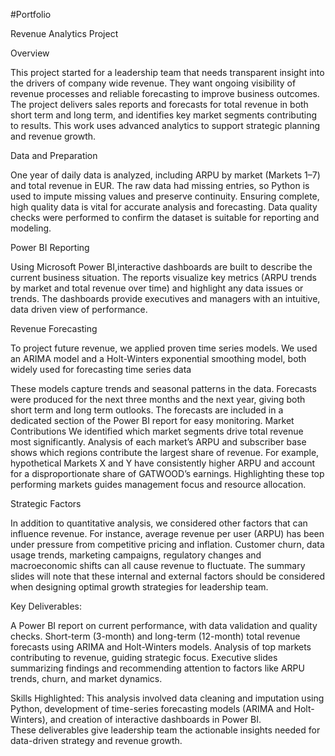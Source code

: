 #Portfolio

Revenue Analytics Project

Overview

  This project started for a leadership team that needs transparent insight into the drivers of company wide revenue. They want ongoing visibility of revenue processes and reliable forecasting to improve business outcomes. 
  The project delivers sales reports and forecasts for total revenue in both short term and long term, and identifies key market segments contributing to results. This work uses advanced analytics to support strategic planning and revenue growth.

Data and Preparation

  One year of daily data is analyzed, including ARPU by market (Markets 1–7) and total revenue in EUR. The raw data had missing entries, so Python is used to impute missing values and preserve continuity.
  Ensuring complete, high quality data is vital for accurate analysis and forecasting. Data quality checks were performed to confirm the dataset is suitable for reporting and modeling.

Power BI Reporting

  Using Microsoft Power BI,interactive dashboards are built to describe the current business situation. The reports visualize key metrics (ARPU trends by market and total revenue over time) and highlight any data issues or trends.
  The dashboards provide executives and managers with an intuitive, data driven view of performance.

Revenue Forecasting

To project future revenue, we applied proven time series models. We used an ARIMA model and a Holt-Winters exponential smoothing model, both widely used for forecasting time series data
  
  These models capture trends and seasonal patterns in the data. Forecasts were produced for the next three months and the next year, giving both short term and long term outlooks. The forecasts are included in a dedicated section of the Power BI report for easy monitoring.
Market Contributions
  We identified which market segments drive total revenue most significantly. Analysis of each market’s ARPU and subscriber base shows which regions contribute the largest share of revenue. For example, hypothetical Markets X and Y have consistently higher ARPU and account for a disproportionate share of GATWOOD’s earnings. Highlighting these top performing markets guides management focus and resource allocation.

Strategic Factors

  In addition to quantitative analysis, we considered other factors that can influence revenue. For instance, average revenue per user (ARPU) has been under pressure from competitive pricing and inflation.
  Customer churn, data usage trends, marketing campaigns, regulatory changes and macroeconomic shifts can all cause revenue to fluctuate. The summary slides will note that these internal and external factors should be considered when designing optimal growth strategies for leadership team. 
  
Key Deliverables:
  
  A Power BI report on current performance, with data validation and quality checks.
  Short-term (3-month) and long-term (12-month) total revenue forecasts using ARIMA and Holt-Winters models.
  Analysis of top markets contributing to revenue, guiding strategic focus.
  Executive slides summarizing findings and recommending attention to factors like ARPU trends, churn, and market dynamics.
 
  Skills Highlighted: This analysis involved data cleaning and imputation using Python, development of time-series forecasting models (ARIMA and Holt-Winters), and creation of interactive dashboards in Power BI.   
  These deliverables give leadership team the actionable insights needed for data-driven strategy and revenue growth.
